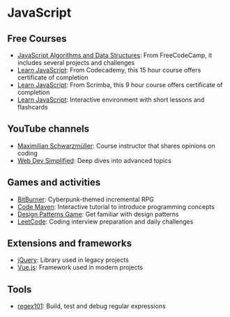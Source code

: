 # JavaScript

## Free Courses

- [JavaScript Algorithms and Data Structures](https://www.freecodecamp.org/learn/javascript-algorithms-and-data-structures-v8/): From FreeCodeCamp, it includes several projects and challenges
- [Learn JavaScript](https://www.codecademy.com/learn/introduction-to-javascript): From Codecademy, this 15 hour course offers certificate of completion
- [Learn JavaScript](https://scrimba.com/learn-javascript-c0v): From Scrimba, this 9 hour course offers certificate of completion
- [Learn JavaScript](https://learnjavascript.online/): Interactive environment with short lessons and flashcards

## YouTube channels

- [Maximilian Schwarzmüller](https://www.youtube.com/@maximilian-schwarzmueller): Course instructor that shares opinions on coding
- [Web Dev Simplified](https://www.youtube.com/@WebDevSimplified): Deep dives into advanced topics

## Games and activities

- [BitBurner](https://bitburner-official.github.io/): Cyberpunk-themed incremental RPG
- [Code Maven](https://www.crunchzilla.com/code-maven): Interactive tutorial to introduce programming concepts
- [Design Patterns Game](https://designpatternsgame.com/): Get familiar with design patterns
- [LeetCode](https://leetcode.com/): Coding interview preparation and daily challenges

## Extensions and frameworks

- [jQuery](https://jquery.com/): Library used in legacy projects
- [Vue.js](https://vuejs.org/): Framework used in modern projects

## Tools

- [regex101](https://regex101.com/): Build, test and debug regular expressions
